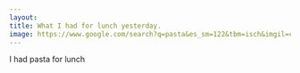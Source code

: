 ```yaml
---
layout:
title: What I had for lunch yesterday.
image: https://www.google.com/search?q=pasta&es_sm=122&tbm=isch&imgil=cRowCJaGhMhSXM%253A%253B1BeHXgNyRrUXjM%253Bhttp%25253A%25252F%25252Fwww.webmd.com%25252Fdiet%25252Fss%25252Fslideshow-worst-restaurant-meals&source=iu&pf=m&fir=cRowCJaGhMhSXM%253A%252C1BeHXgNyRrUXjM%252C_&usg=__-pc8jSuAXPScU_8PbN-vB7mQJME%3D&biw=2051&bih=1001&dpr=0.67&ved=0COUBEMo3&ei=HblSVKrrE4K6adqHgagE#facrc=_&imgdii=_&imgrc=cRowCJaGhMhSXM%253A%3B1BeHXgNyRrUXjM%3Bhttp%253A%252F%252Fimg.webmd.com%252Fdtmcms%252Flive%252Fwebmd%252Fconsumer_assets%252Fsite_images%252Farticles%252Fhealth_tools%252Fextreme_eats_slideshow%252Fgetty_rf_photo_of_penne_pasta.jpg%3Bhttp%253A%252F%252Fwww.webmd.com%252Fdiet%252Fss%252Fslideshow-worst-restaurant-meals%3B493%3B335
---
```

I had pasta for lunch
